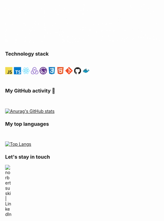 ![alt text](./assets/hero.gif)

### Technology stack
<br />
<img alt='javascript' src='./assets/javascript-original.svg' width='24' />
<img alt='typescript' src='./assets/typescript-plain.svg' width='24' />
<img alt='react' src='./assets/react-original.svg' width='24' />
<img alt='redux' src='./assets/redux-original.svg' width='24' />
<img alt='gatsby' src='./assets/gatsby-plain.svg' width='24' />
<img alt='css3' src='./assets/css3-original.svg' width='24' />
<img alt='html5' src='./assets/html5-original.svg' width='24' />
<img alt='git' src='./assets/git-original.svg' width='24' />
<img alt='github' src='./assets/github-original.svg' width='24' />
<img alt='docker' src='./assets/docker-original.svg' width='24' />
<br />
<br />

### My GitHub activity 🌱
<br />

[![Anurag's GitHub stats](https://github-readme-stats.vercel.app/api?username=artuone83&theme=vue&show_icons=true)](https://github.com/anuraghazra/github-readme-stats)

### My top languages
<br />

[![Top Langs](https://github-readme-stats.vercel.app/api/top-langs/?username=artuone83&theme=vue)](https://github.com/artuone83/github-readme-stats)

### Let's stay in touch

[<img align="left" alt="norbertsuski | LinkedIn" width="22px" src="https://cdn.jsdelivr.net/npm/simple-icons@v3/icons/linkedin.svg" />][linkedin]

[linkedin]: https://linkedin.com/in/artur-woźniak-285a23155
